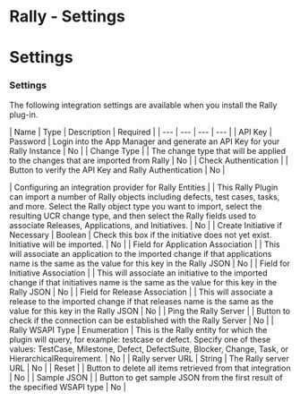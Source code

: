 
Rally - Settings
================

# Settings


### Settings




The following integration settings are available when you install the Rally plug-in.


| Name |
Type | Description | Required |
| --- | --- | --- | --- |
| API Key | Password | Login into the App Manager and generate
an API Key for your Rally Instance | No |
| Change Type |  | The change type that will be applied to the changes that
are imported from Rally | No |
| Check Authentication |  | Button to verify the API Key and Rally Authentication | No |

| Configuring an integration provider for Rally Entities |  | This Rally Plugin can import a number of Rally objects
including defects, test cases, tasks, and more. Select the Rally object type you want to import, select the resulting
UCR change type, and then select the Rally fields used to associate Releases, Applications, and Initiatives. | No |
|
Create Initiative if Necessary | Boolean | Check this box if the initiative does not yet exist. Initiative will be
imported. | No |
| Field for Application Association |  | This will associate an application to the imported change if
that applications name is the same as the value for this key in the Rally JSON | No |
| Field for Initiative Association
|  | This will associate an initiative to the imported change if that initiatives name is the same as the value for
this key in the Rally JSON | No |
| Field for Release Association |  | This will associate a release to the imported
change if that releases name is the same as the value for this key in the Rally JSON | No |
| Ping the Rally Server |  |
Button to check if the connection can be established with the Rally Server | No |
| Rally WSAPI Type | Enumeration |
This is the Rally entity for which the plugin will query, for example: testcase or defect. Specify one of these values:
TestCase, Milestone, Defect, DefectSuite, Blocker, Change, Task, or HierarchicalRequirement. | No |
| Rally server URL |
String | The Rally server URL | No |
| Reset |  | Button to delete all items retrieved from that integration | No |
|
Sample JSON |  | Button to get sample JSON from the first result of the specified WSAPI type | No |


